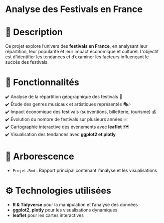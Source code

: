 # Analyse des Festivals en France

# 📌 Description  
Ce projet explore l’univers des **festivals en France**, en analysant leur répartition, leur popularité et leur impact économique et culturel. L’objectif est d’identifier les tendances et d’examiner les facteurs influençant le succès des festivals.  

# 🚀 Fonctionnalités  
✔️ Analyse de la répartition géographique des festivals 📍  
✔️ Étude des genres musicaux et artistiques représentés 🎭🎶  
✔️ Impact économique des festivals (subventions, billetterie, tourisme) 💰  
✔️ Évolution du nombre de festivals sur plusieurs années 📈  
✔️ Cartographie interactive des événements avec **leaflet** 🗺️  
✔️ Visualisation des tendances avec **ggplot2 et plotly**  

# 📂 Arborescence  
- `Projet.Rmd` : Rapport principal contenant l’analyse et les visualisations  

# ⚙️ Technologies utilisées  
- **R & Tidyverse** pour la manipulation et l’analyse des données  
- **ggplot2, plotly** pour les visualisations dynamiques  
- **leaflet** pour les cartes interactives  

